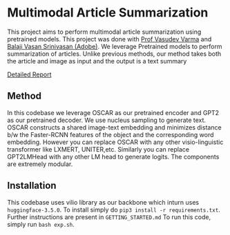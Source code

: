 # Multimodal Article Summarization
This project aims to perform multimodal article summarization using pretrained models. This project was done with [Prof Vasudev Varma](https://scholar.google.co.in/citations?user=9OFvbfcAAAAJ&hl=en) and [Balaji Vasan Srinivasan (Adobe)](https://research.adobe.com/person/balaji-vasan-srinivasan/). We leverage Pretrained models to perform summarization of articles. Unlike previous methods, our method takes both the article and image as input and the output is a text summary

[Detailed Report](https://docs.google.com/document/d/1BCK9JDG0YjxhSX4YozMhr6rnK8gk2LmfkHA_zcpnw1c/edit?usp=sharing) 

## Method
In this codebase we leverage OSCAR as our pretrained encoder and GPT2 as our pretrained decoder. We use nucleus sampling to generate text. OSCAR constructs a shared image-text embedding and minimizes distance b/w the Faster-RCNN features of the object and the corresponding word embedding. However you can replace OSCAR with any other visio-linguistic transformer like LXMERT, UNITER,etc. Similarly you can replace GPT2LMHead with any other LM head to generate logits. The components are extremely modular.

## Installation
This codebase uses vilio library as our backbone which inturn uses `huggingface-3.5.0`. To install simply do
`pip3 install -r requirements.txt`. Further instructions are present in `GETTING_STARTED.md`
To run this code, simply run `bash exp.sh`. 
